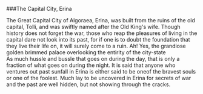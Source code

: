 
###The Capital City, Erina

The Great Capital City of Algoraea, Erina, was built from the ruins of the old capital, Tolli, and was swiftly named after the Old King's wife.
Though history does not forget the war, those who reap the pleasures of living in the capital dare not look into its past, for if one is to doubt the foundation that they live their life on, 
it will surely come to a ruin. Ah! Yes, the grandiose golden brimmed palace overlooking the entirity of the city-state  
As much hussle and bussle that goes on during the day, that is only a fraction of what goes on during the night. 
It is said that anyone who ventures out past sunfall in Erina is either said to be oneof the bravest souls or one of the foolest. 
Much lay to be uncovered in Erina for secrets of war and the past are well hidden, but not showing through the cracks.  